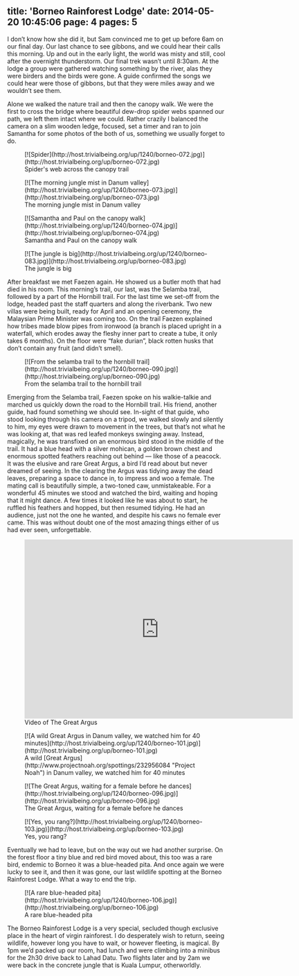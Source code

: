 title: 'Borneo Rainforest Lodge'
date: 2014-05-20 10:45:06
page: 4
pages: 5
---

I don’t know how she did it, but Sam convinced me to get up before 6am on our final day. Our last chance to see gibbons, and we could hear their calls this morning. Up and out in the early light, the world was misty and still, cool after the overnight thunderstorm. Our final trek wasn’t until 8:30am. At the lodge a group were gathered watching something by the river, alas they were birders and the birds were gone. A guide confirmed the songs we could hear were those of gibbons, but that they were miles away and we wouldn’t see them.

Alone we walked the nature trail and then the canopy walk. We were the first to cross the bridge where beautiful dew-drop spider webs spanned our path, we left them intact where we could. Rather crazily I balanced the camera on a slim wooden ledge, focused, set a timer and ran to join Samantha for some photos of the both of us, something we usually forget to do.

<figure class="generated-figure generated-figure--retina generated-figure--620 generated-figure--landscape">[![Spider](http://host.trivialbeing.org/up/1240/borneo-072.jpg)](http://host.trivialbeing.org/up/borneo-072.jpg)<figcaption class="generated-figure-caption">Spider's web across the canopy trail</figcaption></figure>

<figure class="generated-figure generated-figure--retina generated-figure--620 generated-figure--portrait">[![The morning jungle mist in Danum valley](http://host.trivialbeing.org/up/1240/borneo-073.jpg)](http://host.trivialbeing.org/up/borneo-073.jpg)<figcaption class="generated-figure-caption">The morning jungle mist in Danum valley</figcaption></figure>

<figure class="generated-figure generated-figure--retina generated-figure--620 generated-figure--landscape">[![Samantha and Paul on the canopy walk](http://host.trivialbeing.org/up/1240/borneo-074.jpg)](http://host.trivialbeing.org/up/borneo-074.jpg)<figcaption class="generated-figure-caption">Samantha and Paul on the canopy walk</figcaption></figure>

<figure class="generated-figure generated-figure--retina generated-figure--620 generated-figure--portrait">[![The jungle is big](http://host.trivialbeing.org/up/1240/borneo-083.jpg)](http://host.trivialbeing.org/up/borneo-083.jpg)<figcaption class="generated-figure-caption">The jungle is big</figcaption></figure>

After breakfast we met Faezen again. He showed us a butler moth that had died in his room. This morning’s trail, our last, was the Selamba trail, followed by a part of the Hornbill trail. For the last time we set-off from the lodge, headed past the staff quarters and along the riverbank. Two new villas were being built, ready for April and an opening ceremony, the Malaysian Prime Minister was coming too. On the trail Faezen explained how tribes made blow pipes from ironwood (a branch is placed upright in a waterfall, which erodes away the fleshy inner part to create a tube, it only takes 6 months). On the floor were “fake durian”, black rotten husks that don’t contain any fruit (and didn’t smell).

<figure class="generated-figure generated-figure--retina generated-figure--620 generated-figure--landscape">[![From the selamba trail to the hornbill trail](http://host.trivialbeing.org/up/1240/borneo-090.jpg)](http://host.trivialbeing.org/up/borneo-090.jpg)<figcaption class="generated-figure-caption">From the selamba trail to the hornbill trail</figcaption></figure>

Emerging from the Selamba trail, Faezen spoke on his walkie-talkie and marched us quickly down the road to the Hornbill trail. His friend, another guide, had found something we should see. In-sight of that guide, who stood looking through his camera on a tripod, we walked slowly and silently to him, my eyes were drawn to movement in the trees, but that’s not what he was looking at, that was red leafed monkeys swinging away. Instead, magically, he was transfixed on an enormous bird stood in the middle of the trail. It had a blue head with a silver mohican, a golden brown chest and enormous spotted feathers reaching out behind — like those of a peacock. It was the elusive and rare Great Argus, a bird I’d read about but never dreamed of seeing. In the clearing the Argus was tidying away the dead leaves, preparing a space to dance in, to impress and woo a female. The mating call is beautifully simple, a two-toned caw, unmistakeable. For a wonderful 45 minutes we stood and watched the bird, waiting and hoping that it might dance. A few times it looked like he was about to start, he ruffled his feathers and hopped, but then resumed tidying. He had an audience, just not the one he wanted, and despite his caws no female ever came. This was without doubt one of the most amazing things either of us had ever seen, unforgettable.

<figure class="generated-figure generated-figure--retina generated-figure--620 generated-figure--video"><div class="video-wrapper"><iframe class="vimeo" src="http://player.vimeo.com/video/95799833" width="620" height="413" frameborder="0"></iframe></div><figcaption class="generated-figure-caption">Video of The Great Argus</figcaption></figure>

<figure class="generated-figure generated-figure--retina generated-figure--620 generated-figure--landscape">[![A wild Great Argus in Danum valley, we watched him for 40 minutes](http://host.trivialbeing.org/up/1240/borneo-101.jpg)](http://host.trivialbeing.org/up/borneo-101.jpg)<figcaption class="generated-figure-caption">A wild [Great Argus](http://www.projectnoah.org/spottings/232956084 "Project Noah") in Danum valley, we watched him for 40 minutes</figcaption></figure>

<figure class="generated-figure generated-figure--retina generated-figure--620 generated-figure--landscape">[![The Great Argus, waiting for a female before he dances](http://host.trivialbeing.org/up/1240/borneo-096.jpg)](http://host.trivialbeing.org/up/borneo-096.jpg)<figcaption class="generated-figure-caption">The Great Argus, waiting for a female before he dances</figcaption></figure>

<figure class="generated-figure generated-figure--retina generated-figure--620 generated-figure--landscape">[![Yes, you rang?](http://host.trivialbeing.org/up/1240/borneo-103.jpg)](http://host.trivialbeing.org/up/borneo-103.jpg)<figcaption class="generated-figure-caption">Yes, you rang?</figcaption></figure>

Eventually we had to leave, but on the way out we had another surprise. On the forest floor a tiny blue and red bird moved about, this too was a rare bird, endemic to Borneo it was a blue-headed pita. And once again we were lucky to see it, and then it was gone, our last wildlife spotting at the Borneo Rainforest Lodge. What a way to end the trip.

<figure class="generated-figure generated-figure--retina generated-figure--620 generated-figure--landscape">[![A rare blue-headed pita](http://host.trivialbeing.org/up/1240/borneo-106.jpg)](http://host.trivialbeing.org/up/borneo-106.jpg)<figcaption class="generated-figure-caption">A rare blue-headed pita</figcaption></figure>

The Borneo Rainforest Lodge is a very special, secluded though exclusive place in the heart of virgin rainforest. I do desperately wish to return, seeing wildlife, however long you have to wait, or however fleeting, is magical. By 1pm we’d packed up our room, had lunch and were climbing into a minibus for the 2h30 drive back to Lahad Datu. Two flights later and by 2am we were back in the concrete jungle that is Kuala Lumpur, otherworldly.
